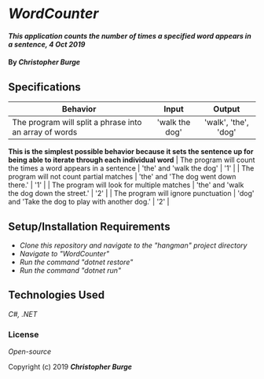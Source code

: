 # _WordCounter_

#### _This application counts the number of times a specified word appears in a sentence, 4 Oct 2019_

#### By _**Christopher Burge**_

## Specifications

| Behavior | Input | Output |
| -------- | :---------: | :---------: |
| The program will split a phrase into an array of words | 'walk the dog' | 'walk', 'the', 'dog' |
**This is the simplest possible behavior because it sets the sentence up for being able to iterate through each individual word**
| The program will count the times a word appears in a sentence | 'the' and 'walk the dog' | '1' |
| The program will not count partial matches | 'the' and 'The dog went down there.' | '1' |
| The program will look for multiple matches | 'the' and 'walk the dog down the street.' | '2' |
| The program will ignore punctuation | 'dog' and 'Take the dog to play with another dog.' | '2' |


## Setup/Installation Requirements

* _Clone this repository and navigate to the "hangman" project directory_
* _Navigate to "WordCounter"_
* _Run the command "dotnet restore"_
* _Run the command "dotnet run"_

## Technologies Used

_C#, .NET_

### License

*Open-source*

Copyright (c) 2019 **_Christopher Burge_**
